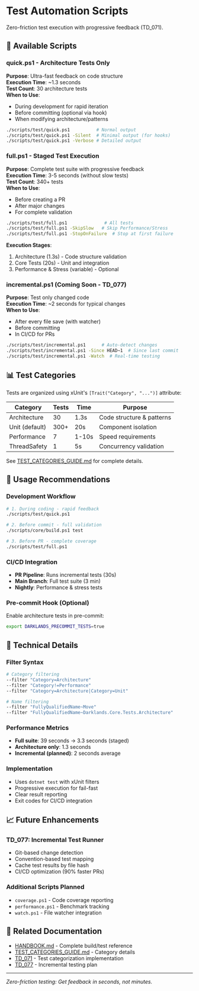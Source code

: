 # Test Automation Scripts

Zero-friction test execution with progressive feedback (TD_071).

## 🚀 Available Scripts

### quick.ps1 - Architecture Tests Only
**Purpose**: Ultra-fast feedback on code structure  
**Execution Time**: ~1.3 seconds  
**Test Count**: 30 architecture tests  
**When to Use**: 
- During development for rapid iteration
- Before committing (optional via hook)
- When modifying architecture/patterns

```bash
./scripts/test/quick.ps1          # Normal output
./scripts/test/quick.ps1 -Silent  # Minimal output (for hooks)
./scripts/test/quick.ps1 -Verbose # Detailed output
```

### full.ps1 - Staged Test Execution
**Purpose**: Complete test suite with progressive feedback  
**Execution Time**: 3-5 seconds (without slow tests)  
**Test Count**: 340+ tests  
**When to Use**:
- Before creating a PR
- After major changes
- For complete validation

```bash
./scripts/test/full.ps1              # All tests
./scripts/test/full.ps1 -SkipSlow   # Skip Performance/Stress
./scripts/test/full.ps1 -StopOnFailure  # Stop at first failure
```

**Execution Stages**:
1. Architecture (1.3s) - Code structure validation
2. Core Tests (20s) - Unit and integration
3. Performance & Stress (variable) - Optional

### incremental.ps1 (Coming Soon - TD_077)
**Purpose**: Test only changed code  
**Execution Time**: ~2 seconds for typical changes  
**When to Use**:
- After every file save (with watcher)
- Before committing
- In CI/CD for PRs

```bash
./scripts/test/incremental.ps1      # Auto-detect changes
./scripts/test/incremental.ps1 -Since HEAD~1  # Since last commit
./scripts/test/incremental.ps1 -Watch  # Real-time testing
```

## 📊 Test Categories

Tests are organized using xUnit's `[Trait("Category", "...")]` attribute:

| Category | Tests | Time | Purpose |
|----------|-------|------|---------|
| Architecture | 30 | 1.3s | Code structure & patterns |
| Unit (default) | 300+ | 20s | Component isolation |
| Performance | 7 | 1-10s | Speed requirements |
| ThreadSafety | 1 | 5s | Concurrency validation |

See [TEST_CATEGORIES_GUIDE.md](../../Docs/03-Reference/TEST_CATEGORIES_GUIDE.md) for complete details.

## 🎯 Usage Recommendations

### Development Workflow
```bash
# 1. During coding - rapid feedback
./scripts/test/quick.ps1

# 2. Before commit - full validation
./scripts/core/build.ps1 test

# 3. Before PR - complete coverage
./scripts/test/full.ps1
```

### CI/CD Integration
- **PR Pipeline**: Runs incremental tests (30s)
- **Main Branch**: Full test suite (3 min)
- **Nightly**: Performance & stress tests

### Pre-commit Hook (Optional)
Enable architecture tests in pre-commit:
```bash
export DARKLANDS_PRECOMMIT_TESTS=true
```

## 🔧 Technical Details

### Filter Syntax
```bash
# Category filtering
--filter "Category=Architecture"
--filter "Category!=Performance"
--filter "Category=Architecture|Category=Unit"

# Name filtering
--filter "FullyQualifiedName~Move"
--filter "FullyQualifiedName~Darklands.Core.Tests.Architecture"
```

### Performance Metrics
- **Full suite**: 39 seconds → 3.3 seconds (staged)
- **Architecture only**: 1.3 seconds
- **Incremental (planned)**: 2 seconds average

### Implementation
- Uses `dotnet test` with xUnit filters
- Progressive execution for fail-fast
- Clear result reporting
- Exit codes for CI/CD integration

## 📈 Future Enhancements

### TD_077: Incremental Test Runner
- Git-based change detection
- Convention-based test mapping
- Cache test results by file hash
- CI/CD optimization (90% faster PRs)

### Additional Scripts Planned
- `coverage.ps1` - Code coverage reporting
- `performance.ps1` - Benchmark tracking
- `watch.ps1` - File watcher integration

## 🔗 Related Documentation

- [HANDBOOK.md](../../Docs/03-Reference/HANDBOOK.md) - Complete build/test reference
- [TEST_CATEGORIES_GUIDE.md](../../Docs/03-Reference/TEST_CATEGORIES_GUIDE.md) - Category details
- [TD_071](../../Docs/01-Active/Backlog.md) - Test categorization implementation
- [TD_077](../../Docs/01-Active/Backlog.md) - Incremental testing plan

---

*Zero-friction testing: Get feedback in seconds, not minutes.*